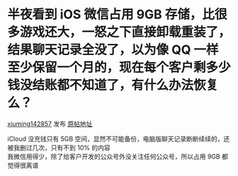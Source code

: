 # 半夜看到 iOS 微信占用 9GB 存储，比很多游戏还大，一怒之下直接卸载重装了，结果聊天记录全没了，以为像 QQ 一样至少保留一个月的，现在每个客户剩多少钱没结账都不知道了，有什么办法恢复么？

[xiuming142857](https://www.v2ex.com/member/drymonfidelia) 发布 [原帖地址](https://www.v2ex.com/t/1038243)

<div class="cell">
<div class="topic_content">iCloud 没充钱只有 5GB 空间，显然不可能备份，电脑版聊天记录断断续续的，还被我删过几次，只有不到 10% 的内容<br>我微信用得少，除了给客户开发的公众号外没关注任何公众号，所以占用 9GB 都觉得很离谱</div>
</div>